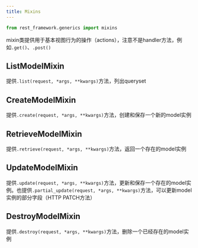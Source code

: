 ```yaml
---
title: Mixins
---
```


```python
from rest_framework.generics import mixins
```

mixin类提供用于基本视图行为的操作（actions），注意不是handler方法，例如`.get()`、`.post()`

## ListModelMixin

提供`.list(request, *args, **kwargs)`方法，列出queryset

## CreateModelMixin

提供`.create(request, *args, **kwargs)`方法，创建和保存一个新的model实例

## RetrieveModelMixin

提供`.retrieve(request, *args, **kwargs)`方法，返回一个存在的model实例

## UpdateModelMixin

提供`.update(request, *args, **kwargs)`方法，更新和保存一个存在的model实例。也提供`.partial_update(request, *args, **kwargs)`方法，可以更新model实例的部分字段（HTTP PATCH方法）

## DestroyModelMixin

提供`.destroy(request, *args, **kwargs)`方法，删除一个已经存在的model实例